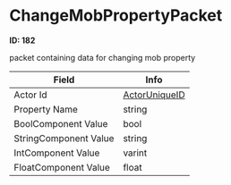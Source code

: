# ChangeMobPropertyPacket

__ID: 182__

packet containing data for changing mob property

<table><thead><tr><th>Field</th><th>Info</th></tr></thead><tbody>
<tr><td>Actor Id</td><td><a href="../types/ActorUniqueID.md">ActorUniqueID</a></td></tr>
<tr><td>Property Name</td><td>string</td></tr>
<tr><td>BoolComponent Value</td><td>bool</td></tr>
<tr><td>StringComponent Value</td><td>string</td></tr>
<tr><td>IntComponent Value</td><td>varint</td></tr>
<tr><td>FloatComponent Value</td><td>float</td></tr>
</tbody></table>